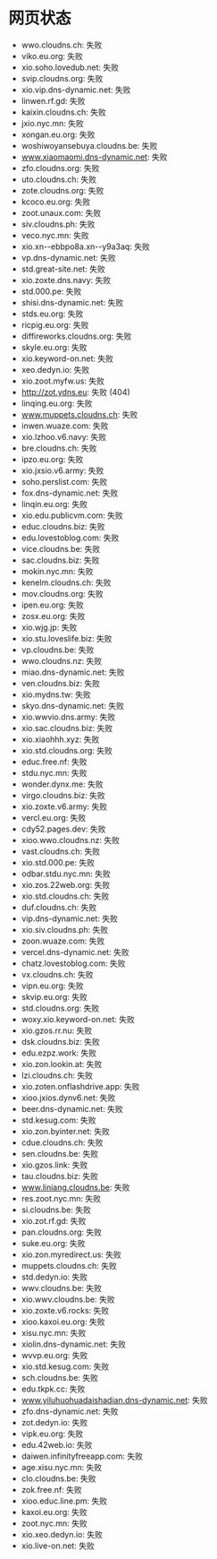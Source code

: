 # 网页状态
- wwo.cloudns.ch: 失败
- viko.eu.org: 失败
- xio.soho.lovedub.net: 失败
- svip.cloudns.org: 失败
- xio.vip.dns-dynamic.net: 失败
- linwen.rf.gd: 失败
- kaixin.cloudns.ch: 失败
- jxio.nyc.mn: 失败
- xongan.eu.org: 失败
- woshiwoyansebuya.cloudns.be: 失败
- www.xiaomaomi.dns-dynamic.net: 失败
- zfo.cloudns.org: 失败
- uto.cloudns.ch: 失败
- zote.cloudns.org: 失败
- kcoco.eu.org: 失败
- zoot.unaux.com: 失败
- siv.cloudns.ph: 失败
- veco.nyc.mn: 失败
- xio.xn--ebbpo8a.xn--y9a3aq: 失败
- vp.dns-dynamic.net: 失败
- std.great-site.net: 失败
- xio.zoxte.dns.navy: 失败
- std.000.pe: 失败
- shisi.dns-dynamic.net: 失败
- stds.eu.org: 失败
- ricpig.eu.org: 失败
- diffireworks.cloudns.org: 失败
- skyle.eu.org: 失败
- xio.keyword-on.net: 失败
- xeo.dedyn.io: 失败
- xio.zoot.myfw.us: 失败
- http://zot.ydns.eu: 失败 (404)
- linqing.eu.org: 失败
- www.muppets.cloudns.ch: 失败
- inwen.wuaze.com: 失败
- xio.lzhoo.v6.navy: 失败
- bre.cloudns.ch: 失败
- ipzo.eu.org: 失败
- xio.jxsio.v6.army: 失败
- soho.perslist.com: 失败
- fox.dns-dynamic.net: 失败
- linqin.eu.org: 失败
- xio.edu.publicvm.com: 失败
- educ.cloudns.biz: 失败
- edu.lovestoblog.com: 失败
- vice.cloudns.be: 失败
- sac.cloudns.biz: 失败
- mokin.nyc.mn: 失败
- kenelm.cloudns.ch: 失败
- mov.cloudns.org: 失败
- ipen.eu.org: 失败
- zosx.eu.org: 失败
- xio.wjg.jp: 失败
- xio.stu.loveslife.biz: 失败
- vp.cloudns.be: 失败
- wwo.cloudns.nz: 失败
- miao.dns-dynamic.net: 失败
- ven.cloudns.biz: 失败
- xio.mydns.tw: 失败
- skyo.dns-dynamic.net: 失败
- xio.wwvio.dns.army: 失败
- xio.sac.cloudns.biz: 失败
- xio.xiaohhh.xyz: 失败
- xio.std.cloudns.org: 失败
- educ.free.nf: 失败
- stdu.nyc.mn: 失败
- wonder.dynx.me: 失败
- virgo.cloudns.biz: 失败
- xio.zoxte.v6.army: 失败
- vercl.eu.org: 失败
- cdy52.pages.dev: 失败
- xioo.wwo.cloudns.nz: 失败
- vast.cloudns.ch: 失败
- xio.std.000.pe: 失败
- odbar.stdu.nyc.mn: 失败
- xio.zos.22web.org: 失败
- xio.std.cloudns.ch: 失败
- duf.cloudns.ch: 失败
- vip.dns-dynamic.net: 失败
- xio.siv.cloudns.ph: 失败
- zoon.wuaze.com: 失败
- vercel.dns-dynamic.net: 失败
- chatz.lovestoblog.com: 失败
- vx.cloudns.ch: 失败
- vipn.eu.org: 失败
- skvip.eu.org: 失败
- std.cloudns.org: 失败
- woxy.xio.keyword-on.net: 失败
- xio.gzos.rr.nu: 失败
- dsk.cloudns.biz: 失败
- edu.ezpz.work: 失败
- xio.zon.lookin.at: 失败
- lzi.cloudns.ch: 失败
- xio.zoten.onflashdrive.app: 失败
- xioo.jxios.dynv6.net: 失败
- beer.dns-dynamic.net: 失败
- std.kesug.com: 失败
- xio.zon.byinter.net: 失败
- cdue.cloudns.ch: 失败
- sen.cloudns.be: 失败
- xio.gzos.link: 失败
- tau.cloudns.biz: 失败
- www.liniang.cloudns.be: 失败
- res.zoot.nyc.mn: 失败
- si.cloudns.be: 失败
- xio.zot.rf.gd: 失败
- pan.cloudns.org: 失败
- suke.eu.org: 失败
- xio.zon.myredirect.us: 失败
- muppets.cloudns.ch: 失败
- std.dedyn.io: 失败
- wwv.cloudns.be: 失败
- xio.wwv.cloudns.be: 失败
- xio.zoxte.v6.rocks: 失败
- xioo.kaxoi.eu.org: 失败
- xisu.nyc.mn: 失败
- xiolin.dns-dynamic.net: 失败
- wvvp.eu.org: 失败
- xio.std.kesug.com: 失败
- sch.cloudns.be: 失败
- edu.tkpk.cc: 失败
- www.yiluhuohuadaishadian.dns-dynamic.net: 失败
- zfo.dns-dynamic.net: 失败
- zot.dedyn.io: 失败
- vipk.eu.org: 失败
- edu.42web.io: 失败
- daiwen.infinityfreeapp.com: 失败
- age.xisu.nyc.mn: 失败
- clo.cloudns.be: 失败
- zok.free.nf: 失败
- xioo.educ.line.pm: 失败
- kaxoi.eu.org: 失败
- zoot.nyc.mn: 失败
- xio.xeo.dedyn.io: 失败
- xio.live-on.net: 失败
